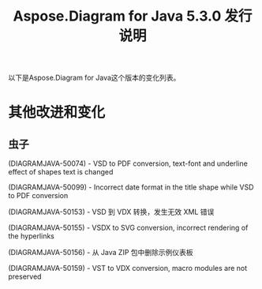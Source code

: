 ﻿---
title: Aspose.Diagram for Java 5.3.0 发行说明
type: docs
weight: 70
url: /zh/java/aspose-diagram-for-java-5-3-0-release-notes/
---
以下是Aspose.Diagram for Java这个版本的变化列表。
# **其他改进和变化**
## **虫子**
(DIAGRAMJAVA-50074) - VSD to PDF conversion, text-font and underline effect of shapes text is changed

(DIAGRAMJAVA-50099) - Incorrect date format in the title shape while VSD to PDF conversion

(DIAGRAMJAVA-50153) - VSD 到 VDX 转换，发生无效 XML 错误

(DIAGRAMJAVA-50155) - VSDX to SVG conversion, incorrect rendering of the hyperlinks

(DIAGRAMJAVA-50156) - 从 Java ZIP 包中删除示例仪表板

(DIAGRAMJAVA-50159) - VST to VDX conversion, macro modules are not preserved
